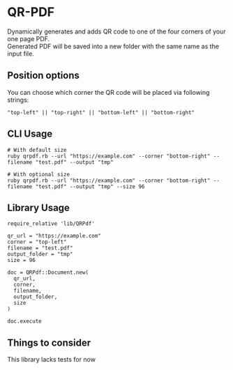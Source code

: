 # QR-PDF
Dynamically generates and adds QR code to one of the four corners of your one page PDF. 
<br>Generated PDF will be saved into a new folder with the same name as the input file.

## Position options
You can choose which corner the QR code will be placed via following strings:
```
"top-left" || "top-right" || "bottom-left" || "bottom-right"
```

## CLI Usage
```
# With default size
ruby qrpdf.rb --url "https://example.com" --corner "bottom-right" --filename "test.pdf" --output "tmp"

# With optional size
ruby qrpdf.rb --url "https://example.com" --corner "bottom-right" --filename "test.pdf" --output "tmp" --size 96 
```

## Library Usage
```
require_relative 'lib/QRPdf'

qr_url = "https://example.com"
corner = "top-left"
filename = "test.pdf"
output_folder = "tmp"
size = 96

doc = QRPdf::Document.new(
  qr_url,
  corner,
  filename,
  output_folder,
  size
)

doc.execute

```

## Things to consider
This library lacks tests for now